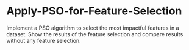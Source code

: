 # Apply-PSO-for-Feature-Selection
Implement a PSO algorithm to select the most impactful features in a dataset. Show the results of the feature selection and compare results without any feature selection.
